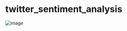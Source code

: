 # twitter_sentiment_analysis

![image](https://github.com/fabianrwth/twitter_sentiment_analysis/assets/65671192/bdf0520b-9170-4c19-a651-5c58a5ef0dfb)
